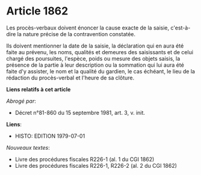# Article 1862

Les procès-verbaux doivent énoncer la cause exacte de la saisie, c'est-à-dire la nature précise de la contravention
constatée.

Ils doivent mentionner la date de la saisie, la déclaration qui en aura été faite au prévenu, les noms, qualités et demeures
des saisissants et de celui chargé des poursuites, l'espèce, poids ou mesure des objets saisis, la présence de la partie à
leur description ou la sommation qui lui aura été faite d'y assister, le nom et la qualité du gardien, le cas échéant, le
lieu de la rédaction du procès-verbal et l'heure de sa clôture.

**Liens relatifs à cet article**

_Abrogé par_:

  - Décret n°81-860 du 15 septembre 1981, art. 3, v. init.

**Liens**:

  - HISTO: EDITION 1979-07-01

_Nouveaux textes_:

  - Livre des procédures fiscales R226-1 (al. 1 du CGI 1862)
  - Livre des procédures fiscales R226-1, R226-2 (al. 2 du CGI 1862)
